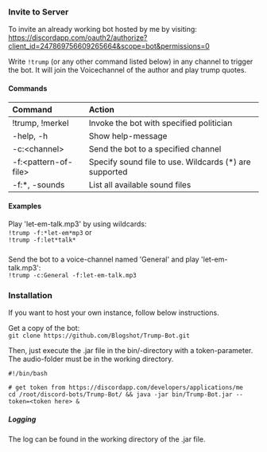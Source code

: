 ### Invite to Server
To invite an already working bot hosted by me by visiting:
https://discordapp.com/oauth2/authorize?client_id=247869756609265664&scope=bot&permissions=0


Write `!trump` (or any other command listed below) in any channel to trigger the bot. It will join the Voicechannel of the author and play trump quotes.

#### Commands
|Command|Action|
|:---|:---|
|!trump, !merkel|Invoke the bot with specified politician|
|-help, -h|Show help-message|
|-c:\<channel>|Send the bot to a specified channel|
|-f:\<pattern-of-file>|Specify sound file to use. Wildcards (*) are supported|
|-f:*, -sounds|List all available sound files|

#### Examples

Play 'let-em-talk.mp3' by using wildcards:  
`!trump -f:*let-em*mp3` or  
`!trump -f:let*talk*`

#####
Send the bot to a voice-channel named 'General' and play 'let-em-talk.mp3':  
`!trump -c:General -f:let-em-talk.mp3`

### Installation
If you want to host your own instance, follow below instructions.

Get a copy of the bot:   
`git clone https://github.com/Blogshot/Trump-Bot.git`

Then, just execute the .jar file in the bin/-directory with a token-parameter. The audio-folder must be in the working directory.
```
#!/bin/bash  

# get token from https://discordapp.com/developers/applications/me
cd /root/discord-bots/Trump-Bot/ && java -jar bin/Trump-Bot.jar --token=<token here> &
```

##### Logging
The log can be found in the working directory of the .jar file.